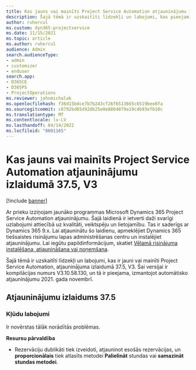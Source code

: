 ```yaml
---
title: Kas jauns vai mainīts Project Service Automation atjauninājumu izlaidumā 37.5, V3
description: Šajā tēmā ir uzskaitīti līdzekļi un labojumi, kas pieejami Microsoft Dynamics 365 Project Service Automation 37.5. atjauninājumu laidienā, V3.
author: ruhercul
ms.custom: dyn365-projectservice
ms.date: 11/15/2021
ms.topic: article
ms.author: ruhercul
audience: Admin
search.audienceType:
- admin
- customizer
- enduser
search.app:
- D365CE
- D365PS
- ProjectOperations
ms.reviewer: johnmichalak
ms.openlocfilehash: f36d15bdce7b7b243cf26f6513665c6519bee8fa
ms.sourcegitcommit: c0792bd65d92db25e0e8864879a19c4b93efb10c
ms.translationtype: MT
ms.contentlocale: lv-LV
ms.lasthandoff: 04/14/2022
ms.locfileid: "8601165"
---
```

# <a name="whats-new-or-changed-in-project-service-automation-update-release-375-v3"></a>Kas jauns vai mainīts Project Service Automation atjauninājumu izlaidumā 37.5, V3

[!include [banner](../includes/psa-now-project-operations.md)]

Ar prieku izziņojam jaunāko programmas Microsoft Dynamics 365 Project Service Automation atjauninājumu. Šajā laidienā ir ietverti daži svarīgi uzlabojumi attiecībā uz kvalitāti, veiktspēju un lietojamību. Tas ir saderīgs ar Dynamics 365 9.x. Lai atjauninātu šo laidienu, apmeklējiet Dynamics 365 tiešsaistes risinājumu lapas administrēšanas centru un instalējiet atjauninājumu. Lai iegūtu papildinformācijum, skatiet [Vēlamā risinājuma instalēšana, atjaunināšana vai noņemšana](/power-platform/admin/install-remove-preferred-solution).

Šajā tēmā ir uzskaitīti līdzekļi un labojumi, kas ir jauni vai mainīti Project Service Automation, atjauninājuma izlaidumā 37.5, V3. Šai versijai ir kompilācijas numurs V3.10.58.130, un tā ir pieejama, izmantojot automātisko atjauninājumu 2021. gada novembrī.

## <a name="update-release-375"></a>Atjauninājumu izlaidums 37.5

### <a name="bug-fixes"></a>Kļūdu labojumi

Ir novērstas tālāk norādītās problēmas.

**Resursu pārvaldība**
- Rezervāciju dublikāti tiek izveidoti, atjauninot esošās rezervācijas, un **proporcionālais** tiek atlasīts metodei **Palielināt** stundas vai **samazināt stundas metodei**.
